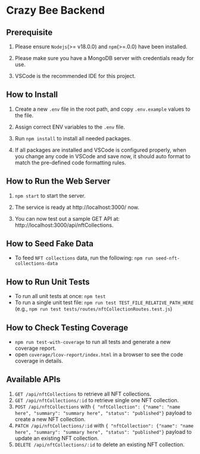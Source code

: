 # Crazy Bee Backend

## Prerequisite

1. Please ensure `Nodejs`(>= v18.0.0) and `npm`(>=.0.0) have been installed.

2. Please make sure you have a MongoDB server with credentials ready for use.

3. VSCode is the recommended IDE for this project.

## How to Install

1. Create a new `.env` file in the root path, and copy `.env.example` values to the file.

2. Assign correct ENV variables to the `.env` file.

3. Run `npm install` to install all needed packages.

4. If all packages are installed and VSCode is configured properly, when you change any code in VSCode and save now, it should auto format to match the pre-defined code formatting rules.

## How to Run the Web Server

1. `npm start` to start the server.

2. The service is ready at http://localhost:3000/ now.

3. You can now test out a sample GET API at: http://localhost:3000/api/nftCollections.

## How to Seed Fake Data

- To feed `NFT collections` data, run the following: `npm run seed-nft-collections-data`

## How to Run Unit Tests

- To run all unit tests at once: `npm test`
- To run a single unit test file: `npm run test TEST_FILE_RELATIVE_PATH_HERE` (e.g., `npm run test tests/routes/nftCollectionRoutes.test.js`)

## How to Check Testing Coverage

- `npm run test-with-coverage` to run all tests and generate a new coverage report.
- open `coverage/lcov-report/index.html` in a browser to see the code coverage in details.

## Available APIs

1. `GET /api/nftCollections` to retrieve all NFT collections.
2. `GET /api/nftCollections/:id` to retrieve single one NFT collection.
3. `POST /api/nftCollections` with `{ "nftCollection": {"name": "name here", "summary": "summary here", "status": "published"}` payload to create a new NFT collection.
4. `PATCH /api/nftCollections/:id` with `{ "nftCollection": {"name": "name here", "summary": "summary here", "status": "published"}` payload to update an existing NFT collection.
5. `DELETE /api/nftCollections/:id` to delete an existing NFT collection.
